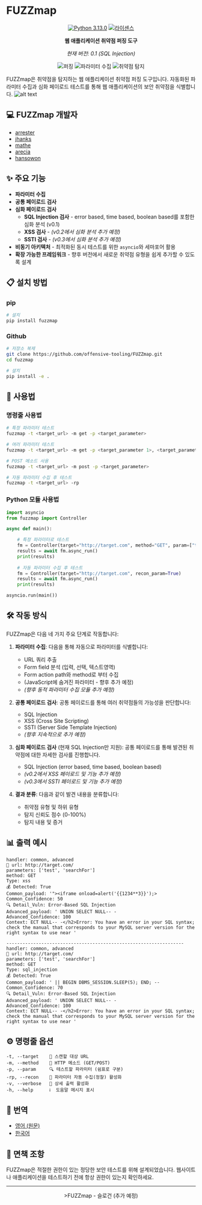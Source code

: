 # FUZZmap 

<div align="center">

[![Python 3.13.0](https://img.shields.io/badge/python-3.13.0-yellow.svg)](https://www.python.org/)
[![라이센스](https://img.shields.io/badge/license-MIT-red.svg)](LICENSE)

**웹 애플리케이션 취약점 퍼징 도구**

*현재 버전: 0.1 (SQL Injection)*

</div>

<p align="center">
  <img src="https://img.shields.io/badge/%F0%9F%94%8D-퍼징-blueviolet" alt="퍼징">
  <img src="https://img.shields.io/badge/%F0%9F%93%8A-파라미터%20수집-green" alt="파라미터 수집">
  <img src="https://img.shields.io/badge/%F0%9F%9B%A1%EF%B8%8F-취약점%20탐지-orange" alt="취약점 탐지">
</p>

FUZZmap은 취약점을 탐지하는 웹 애플리케이션 취약점 퍼징 도구입니다. 자동화된 파라미터 수집과 심화 페이로드 테스트를 통해 웹 애플리케이션의 보안 취약점을 식별합니다.
![alt text](image.png)

## 💻 FUZZmap 개발자
- [arrester](https://github.com/arrester)
- [jhanks](https://github.com/jeongahn)
- [mathe](https://github.com/ma4the)
- [arecia](https://github.com/areciah)
- [hansowon](https://github.com/hansowon)

## ✨ 주요 기능

- **파라미터 수집**
- **공통 페이로드 검사**
- **심화 페이로드 검사** 
  - **SQL Injection 검사** - error based, time based, boolean based를 포함한 심화 분석 (v0.1)
  - **XSS 검사** - *(v0.2에서 심화 분석 추가 예정)*
  - **SSTI 검사** - *(v0.3에서 심화 분석 추가 예정)*
- **비동기 아키텍처** - 최적화된 동시 테스트를 위한 `asyncio`와 세마포어 활용
- **확장 가능한 프레임워크** - 향후 버전에서 새로운 취약점 유형을 쉽게 추가할 수 있도록 설계

## 📋 설치 방법

### pip
```bash
# 설치
pip install fuzzmap
```

### Github
```bash
# 저장소 복제
git clone https://github.com/offensive-tooling/FUZZmap.git
cd fuzzmap

# 설치
pip install -e .
```

## 🚀 사용법

### 명령줄 사용법

```bash
# 특정 파라미터 테스트
fuzzmap -t <target_url> -m get -p <target_parameter>

# 여러 파라미터 테스트
fuzzmap -t <target_url> -m get -p <target_parameter 1>, <target_parameter 2>

# POST 메소드 사용
fuzzmap -t <target_url> -m post -p <target_parameter>

# 자동 파라미터 수집 후 테스트
fuzzmap -t <target_url> -rp
```

### Python 모듈 사용법

```python
import asyncio
from fuzzmap import Controller

async def main():

    # 특정 파라미터로 테스트
    fm = Controller(target="http://target.com", method="GET", param=["target_parameter"])
    results = await fm.async_run()
    print(results)
    
    # 자동 파라미터 수집 후 테스트
    fm = Controller(target="http://target.com", recon_param=True)
    results = await fm.async_run()
    print(results)

asyncio.run(main())
```

## 🛠️ 작동 방식

FUZZmap은 다음 네 가지 주요 단계로 작동합니다:

1. **파라미터 수집**: 다음을 통해 자동으로 파라미터를 식별합니다:
   - URL 쿼리 추출
   - Form field 분석 (입력, 선택, 텍스트영역)
   - Form action path와 method로 부터 수집
   - (JavaScript에 숨겨진 파라미터 - 향후 추가 예정)
   - *(향후 동적 파라미터 수집 모듈 추가 예정)*

2. **공통 페이로드 검사**: 공통 페이로드를 통해 여러 취약점들의 가능성을 판단합니다:
   - SQL Injection
   - XSS (Cross Site Scripting)
   - SSTI (Server Side Template Injection)
   - *(향후 지속적으로 추가 예정)*

3. **심화 페이로드 검사** (현재 SQL Injection만 지원): 공통 페이로드를 통해 발견된 취약점에 대한 자세한 검사를 진행합니다.
   - SQL Injection (error based, time based, boolean based)
   - *(v0.2에서 XSS 페이로드 및 기능 추가 예정)*
   - *(v0.3에서 SSTI 페이로드 및 기능 추가 예정)*

4. **결과 분류**: 다음과 같이 발견 내용을 분류합니다:
   - 취약점 유형 및 하위 유형
   - 탐지 신뢰도 점수 (0-100%)
   - 탐지 내용 및 증거

## 📊 출력 예시

```
handler: common, advanced
🎯 url: http://target.com/
parameters: ['test', 'searchFor']
method: GET
Type: xss
💰 Detected: True
Common_payload: '"><iframe onload=alert('{{1234**3}}');>
Common_Confidence: 50
🔍 Detail_Vuln: Error-Based SQL Injection
Advanced_payload: ' UNION SELECT NULL-- -
Advanced_Confidence: 100
Context: ECT NULL-- -</h2>Error: You have an error in your SQL syntax; check the manual that corresponds to your MySQL server version for the right syntax to use near '

------------------------------------------------------------------
handler: common, advanced
🎯 url: http://target.com/
parameters: ['test', 'searchFor']
method: GET
Type: sql_injection
💰 Detected: True
Common_payload: ' || BEGIN DBMS_SESSION.SLEEP(5); END; -- 
Common_Confidence: 70
🔍 Detail_Vuln: Error-Based SQL Injection
Advanced_payload: ' UNION SELECT NULL-- -
Advanced_Confidence: 100
Context: ECT NULL-- -</h2>Error: You have an error in your SQL syntax; check the manual that corresponds to your MySQL server version for the right syntax to use near '
```

## ⚙️ 명령줄 옵션

```
-t, --target    🎯 스캔할 대상 URL
-m, --method    📡 HTTP 메소드 (GET/POST)
-p, --param     🔍 테스트할 파라미터 (쉼표로 구분)
-rp, --recon    🔎 파라미터 자동 수집(정찰) 활성화
-v, --verbose   📝 상세 출력 활성화
-h, --help      ℹ️  도움말 메시지 표시
```

## 📝 번역

- [영어 (원문)](../../../README.md)
- [한국어](README-ko-KR.md)


## 🔔 면책 조항

FUZZmap은 적절한 권한이 있는 정당한 보안 테스트를 위해 설계되었습니다. 웹사이트나 애플리케이션을 테스트하기 전에 항상 권한이 있는지 확인하세요.

---

<div align="center">
>FUZZmap - 슬로건 (추가 예정)</b>
</div>